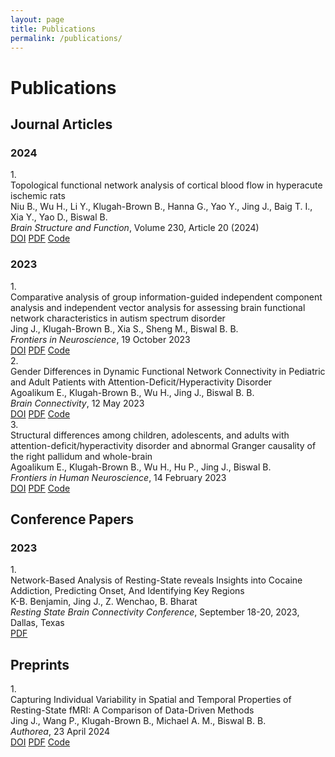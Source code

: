 ```yaml
---
layout: page
title: Publications
permalink: /publications/
---
```


<div class="publications-container">
  <h1>Publications</h1>
  
  <h2>Journal Articles</h2>
  
  <h3>2024</h3>
  
  <div class="publication-item">
    <div class="publication-number">1.</div>
    <div class="publication-content">
      <div class="publication-title">Topological functional network analysis of cortical blood flow in hyperacute ischemic rats</div>
      <div class="publication-authors">Niu B., Wu H., Li Y., Klugah-Brown B., Hanna G., Yao Y., <span class="author-highlight">Jing J.</span>, Baig T. I., Xia Y., Yao D., Biswal B.</div>
      <div class="publication-journal"><em>Brain Structure and Function</em>, Volume 230, Article 20 (2024)</div>
      <div class="publication-links">
        <a href="https://doi.org/10.1007/s00429-024-02864-7" class="doi-link">DOI</a>
        <a href="#" class="pdf-link">PDF</a>
        <a href="#" class="code-link">Code</a>
      </div>
    </div>
  </div>

  <h3>2023</h3>
  
  <div class="publication-item">
    <div class="publication-number">1.</div>
    <div class="publication-content">
      <div class="publication-title">Comparative analysis of group information-guided independent component analysis and independent vector analysis for assessing brain functional network characteristics in autism spectrum disorder</div>
      <div class="publication-authors"><span class="author-highlight">Jing J.</span>, Klugah-Brown B., Xia S., Sheng M., Biswal B. B.</div>
      <div class="publication-journal"><em>Frontiers in Neuroscience</em>, 19 October 2023</div>
      <div class="publication-links">
        <a href="https://doi.org/10.3389/fnins.2023.1252732" class="doi-link">DOI</a>
        <a href="#" class="pdf-link">PDF</a>
        <a href="#" class="code-link">Code</a>
      </div>
    </div>
  </div>
  
  <div class="publication-item">
    <div class="publication-number">2.</div>
    <div class="publication-content">
      <div class="publication-title">Gender Differences in Dynamic Functional Network Connectivity in Pediatric and Adult Patients with Attention-Deficit/Hyperactivity Disorder</div>
      <div class="publication-authors">Agoalikum E., Klugah-Brown B., Wu H., <span class="author-highlight">Jing J.</span>, Biswal B. B.</div>
      <div class="publication-journal"><em>Brain Connectivity</em>, 12 May 2023</div>
      <div class="publication-links">
        <a href="https://doi.org/10.1089/brain.2022.0069" class="doi-link">DOI</a>
        <a href="#" class="pdf-link">PDF</a>
        <a href="#" class="code-link">Code</a>
      </div>
    </div>
  </div>
  
  <div class="publication-item">
    <div class="publication-number">3.</div>
    <div class="publication-content">
      <div class="publication-title">Structural differences among children, adolescents, and adults with attention-deficit/hyperactivity disorder and abnormal Granger causality of the right pallidum and whole-brain</div>
      <div class="publication-authors">Agoalikum E., Klugah-Brown B., Wu H., Hu P., <span class="author-highlight">Jing J.</span>, Biswal B.</div>
      <div class="publication-journal"><em>Frontiers in Human Neuroscience</em>, 14 February 2023</div>
      <div class="publication-links">
        <a href="https://doi.org/10.3389/fnhum.2023.1076873" class="doi-link">DOI</a>
        <a href="#" class="pdf-link">PDF</a>
        <a href="#" class="code-link">Code</a>
      </div>
    </div>
  </div>

  <h2>Conference Papers</h2>
  
  <h3>2023</h3>
  
  <div class="publication-item">
    <div class="publication-number">1.</div>
    <div class="publication-content">
      <div class="publication-title">Network-Based Analysis of Resting-State reveals Insights into Cocaine Addiction, Predicting Onset, And Identifying Key Regions</div>
      <div class="publication-authors">K-B. Benjamin, <span class="author-highlight">Jing J.</span>, Z. Wenchao, B. Bharat</div>
      <div class="publication-journal"><em>Resting State Brain Connectivity Conference</em>, September 18-20, 2023, Dallas, Texas</div>
      <div class="publication-links">
        <a href="#" class="pdf-link">PDF</a>
      </div>
    </div>
  </div>

  <h2>Preprints</h2>
  
  <div class="publication-item">
    <div class="publication-number">1.</div>
    <div class="publication-content">
      <div class="publication-title">Capturing Individual Variability in Spatial and Temporal Properties of Resting-State fMRI: A Comparison of Data-Driven Methods</div>
      <div class="publication-authors"><span class="author-highlight">Jing J.</span>, Wang P., Klugah-Brown B., Michael A. M., Biswal B. B.</div>
      <div class="publication-journal"><em>Authorea</em>, 23 April 2024</div>
      <div class="publication-links">
        <a href="https://doi.org/10.22541/au.171386376.60613225/v1" class="doi-link">DOI</a>
        <a href="#" class="pdf-link">PDF</a>
        <a href="#" class="code-link">Code</a>
      </div>
    </div>
  </div>
</div> 